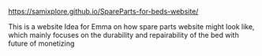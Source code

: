 https://samixplore.github.io/SpareParts-for-beds-website/ 

This is a website Idea for Emma on how spare parts website might look like, which mainly focuses on the durability and repairability of the bed with future of monetizing
